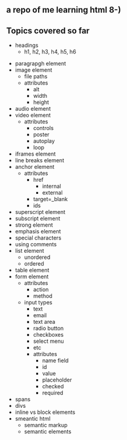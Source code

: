 a repo of me learning html 8-)
---
## Topics covered so far

+ headings
    - h1, h2, h3, h4, h5, h6
- paragrapgh element
- image element
    - file paths
    - attributes
        - alt
        - width
        - height
- audio element
- video element
    - attributes
        - controls
        - poster
        - autoplay
        - loop
- iframes element
- line breaks element
- anchor element
    - attributes
        - href
            - internal
            - external
        - target=_blank
        - ids
- superscript element
- subscript element
- strong element
- emphasis element
- special characters
- using comments
- list element
    - unordered
    - ordered
- table element
- form element
    - attributes
        - action
        - method
    - input types
        - text
        - email
        - text area
        - radio button
        - checkboxes
        - select menu
        - etc
        - attributes
            - name field
            - id
            - value 
            - placeholder
            - checked
            - required
- spans
- divs
- inline vs block elements
- smeantic html
    - semantic markup
    - semantic elements
    
        
